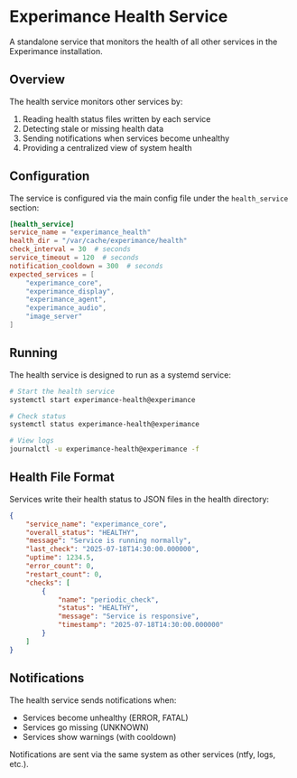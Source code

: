 # Experimance Health Service

A standalone service that monitors the health of all other services in the Experimance installation.

## Overview

The health service monitors other services by:
1. Reading health status files written by each service
2. Detecting stale or missing health data
3. Sending notifications when services become unhealthy
4. Providing a centralized view of system health

## Configuration

The service is configured via the main config file under the `health_service` section:

```toml
[health_service]
service_name = "experimance_health"
health_dir = "/var/cache/experimance/health"
check_interval = 30  # seconds
service_timeout = 120  # seconds
notification_cooldown = 300  # seconds
expected_services = [
    "experimance_core",
    "experimance_display", 
    "experimance_agent",
    "experimance_audio",
    "image_server"
]
```

## Running

The health service is designed to run as a systemd service:

```bash
# Start the health service
systemctl start experimance-health@experimance

# Check status
systemctl status experimance-health@experimance

# View logs
journalctl -u experimance-health@experimance -f
```

## Health File Format

Services write their health status to JSON files in the health directory:

```json
{
    "service_name": "experimance_core",
    "overall_status": "HEALTHY",
    "message": "Service is running normally",
    "last_check": "2025-07-18T14:30:00.000000",
    "uptime": 1234.5,
    "error_count": 0,
    "restart_count": 0,
    "checks": [
        {
            "name": "periodic_check",
            "status": "HEALTHY",
            "message": "Service is responsive",
            "timestamp": "2025-07-18T14:30:00.000000"
        }
    ]
}
```

## Notifications

The health service sends notifications when:
- Services become unhealthy (ERROR, FATAL)
- Services go missing (UNKNOWN)
- Services show warnings (with cooldown)

Notifications are sent via the same system as other services (ntfy, logs, etc.).
